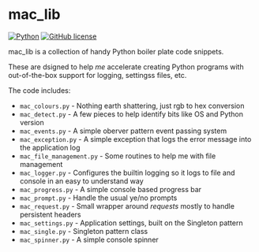 # mac_lib

[![Python](https://img.shields.io/badge/python-3-green.svg)](https://www.python.org/downloads/release/python-383/)
[![GitHub license](https://img.shields.io/github/license/jmacgrillen/mac_lib.svg)](https://github.com/jmacgrillen/mac_lib/blob/main/LICENSE)

mac_lib is a collection of handy Python boiler plate code snippets.

These are dsigned to help *me* accelerate creating Python programs with out-of-the-box support for logging, settingss files, etc.

The code includes:

- `mac_colours.py` - Nothing earth shattering, just rgb to hex conversion
- `mac_detect.py` - A few pieces to help identify bits like OS and Python version
- `mac_events.py` - A simple oberver pattern event passing system
- `mac_exception.py` - A simple exception that logs the error message into the application log
- `mac_file_management.py` - Some routines to help me with file management
- `mac_logger.py` - Configures the builtin logging so it logs to file and console in an easy to understand way
- `mac_progress.py` - A simple console based progress bar
- `mac_prompt.py` - Handle the usual ye/no prompts
- `mac_request.py` - Small wrapper around *requests* mostly to handle persistent headers
- `mac_settings.py` - Application settings, built on the Singleton pattern
- `mac_single.py` - Singleton pattern class
- `mac_spinner.py` - A simple console spinner
